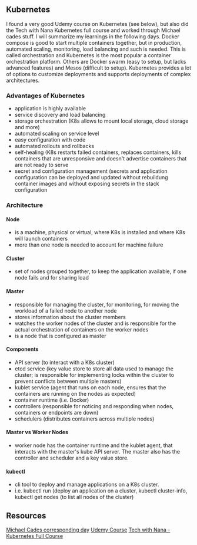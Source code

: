 ## Kubernetes
I found a very good Udemy course on Kubernetes (see below), but also did the
Tech with Nana Kubernetes full course and worked through Michael cades stuff.
I will summarize my learnings in the following days.
Docker compose is good to start multiple containers together, but in production,
automated scaling, monitoring, load balancing and such is needed.
This is called orchestration and Kubernetes is the most popular a container
orchestration platform. Others are Docker swarm (easy to setup, but lacks
advanced features) and Mesos (difficult to setup).
Kubernetes provides a lot of options to customize deployments and supports
deployments of complex architectures.

### Advantages of Kubernetes
- application is highly available
- service discovery and load balancing
- storage orchestration (K8s allows to mount local storage, cloud storage and more)
- automated scaling on service level
- easy configuration with code
- automated rollouts and rollbacks
- self-healing (K8s restarts failed containers, replaces containers, kills containers
that are unresponsive and doesn't advertise containers that are not ready to serve
- secret and configuration management (secrets and application configuration can
be deployed and updated without rebuildung container images and without exposing
secrets in the stack configuration

### Architecture
#### Node
- is a machine, physical or virtual, where K8s is installed and where K8s will
launch containers
- more than one node is needed to account for machine failure

#### Cluster
- set of nodes grouped together, to keep the application available, if one node
fails and for sharing load

#### Master
- responsible for managing the cluster, for monitoring, for moving the workload
of a failed node to another node
- stores information about the cluster members
- watches the worker nodes of the cluster and is responsible for the actual orchestration
of containers on the worker nodes
- is a node that is configured as master

#### Components
- API server (to interact with a K8s cluster)
- etcd service (key value store to store all data used to manage the cluster; is
responsible for implementing locks within the cluster to prevent conflicts between
multiple masters)
- kublet service (agent that runs on each node, ensures that the containers are
running on the nodes as expected)
- container runtime (i.e. Docker)
- controllers (responsible for noticing and responding when nodes, containers or
endpoints are down)
- schedulers (distributes containers across multiple nodes)

#### Master vs Worker Nodes
- worker node has the container runtime and the kublet agent, that interacts with
the master's kube API server. The master also has the controller and scheduler and
a key value store.

#### kubectl
- cli tool to deploy and manage applications on a K8s cluster.
- i.e. kubectl run (deploy an application on a cluster,
kubectl cluster-info, kubectl get nodes (to list all nodes of the cluster)

## Resources
[Michael Cades corresponding day](https://www.90daysofdevops.com/2022/day49/)
[Udemy Course](https://www.udemy.com/course/learn-kubernetes/)
[Tech with Nana - Kubernetes Full Course](https://www.youtube.com/watch?v=X48VuDVv0do)
